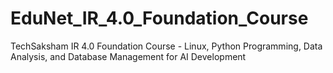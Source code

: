 # EduNet_IR_4.0_Foundation_Course
TechSaksham IR 4.0 Foundation Course - Linux, Python  Programming, Data Analysis, and Database Management for AI  Development
